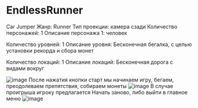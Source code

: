 # EndlessRunner
Car Jumper
Жанр: Runner
Тип проекции: камера сзади
Количество персонажей: 1
Описание персонажа 1: человек

Количество уровней: 1
Описание уровня: Бесконечная бегалка, с целью установки рекорда и сбора монет 

Количество локаций: 1
Описание локаций: Бесконечная дорога с видами вокруг

![image](https://user-images.githubusercontent.com/91028027/163827920-a754c495-73f9-4239-9512-8c04c351d3d6.png)
После нажатия кнопки старт мы начинаем игру, бегаем, преодолеваем препятствия, собираем монеты 
![image](https://user-images.githubusercontent.com/91028027/163828074-5c8fccb7-22bf-4bc5-870a-5993205c9ab1.png)
В случае проигрыша игроку предлагается Начать заново, либо выйти в главное меню 
![image](https://user-images.githubusercontent.com/91028027/163828207-28052765-6c4f-40b2-bb09-1d593977332b.png)

